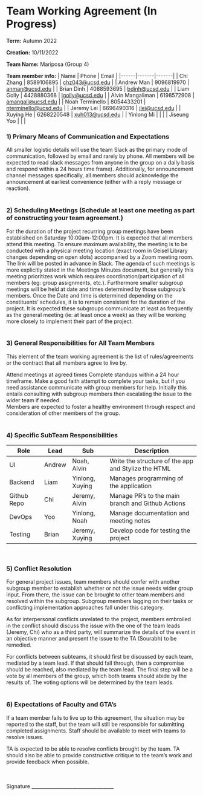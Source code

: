 # Team Working Agreement (In Progress)

**Term:** Autumn 2022

**Creation:** 10/11/2022

**Team Name:** Mariposa (Group 4)

**Team member info:**
| Name | Phone | Email |
|------|-------|-------|
| Chi Zhang | 8589106895 | chz043@ucsd.edu |
| Andrew Man | 9096819970 | anman@ucsd.edu |
| Brian Dinh | 4088593695 | bdinh@ucsd.edu |
| Liam Golly | 4428880368 | lgolly@ucsd.edu |
| Alvin Mangaliman | 6198572908 | amangali@ucsd.edu |
| Noah Terminello | 8054433201 | nterminello@ucsd.edu |
| Jeremy Lei | 6696490316 | jlei@ucsd.edu |
| Xuying He | 6268220548 | xuh013@ucsd.edu |
| Yinlong Mi |  |  |
| Jiseung Yoo |  |  |
<br>

### 1) Primary Means of Communication and Expectations

All smaller logistic details will use the team Slack as the primary mode of communication, followed by email and rarely by phone. All members will be expected to read slack messages from anyone in the group on a daily basis and respond within a 24 hours time frame). Additionally, for announcement channel messages specifically, all members should acknowledge the announcement at earliest convenience (either with a reply message or reaction).
<br><br>

### 2) Scheduling Meetings (Schedule at least one meeting as part of constructing your team agreement.)

For the duration of the project recurring group meetings have been established on Saturday 10:00am-12:00pm. It is expected that all members attend this meeting. To ensure maximum availability, the meeting is to be conducted with a physical meeting location (exact room in Geisel Library changes depending on open slots) accompanied by a Zoom meeting room. The link will be posted in advance in Slack. The agenda of such meetings is more explicitly stated in the Meetings Minutes document, but generally this meeting prioritizes work which requires coordination/participation of all members (eg: group assignments, etc.).
Furthermore smaller subgroup meetings will be held at date and times determined by those subgroup’s members. Once the Date and time is determined depending on the constituents’ schedules, it is to remain consistent for the duration of the project. It is expected these subgroups communicate at least as frequently as the general meeting (ie: at least once a week) as they will be working more closely to implement their part of the project.
<br><br>

### 3) General Responsibilities for All Team Members

This element of the team working agreement is the list of rules/agreements or the contract that all members agree to live by.

Attend meetings at agreed times 
Complete standups within a 24 hour timeframe. 
Make a good faith attempt to complete your tasks, but if you need assistance communicate with group members for help. Initially this entails consulting with subgroup members then escalating the issue to the wider team if needed.  
Members are expected to foster a healthy environment through respect and consideration of other members of the group. 
<br><br>

### 4) Specific SubTeam Responsibilities

| Role | Lead | Sub | Description |
|------|------|-----|-------------|
| UI | Andrew | Noah, Alvin | Write the structure of the app and Stylize the HTML |
| Backend | Liam | Yinlong, Xuying | Manages programming of the application |
| Github Repo | Chi | Jeremy, Alvin | Manage PR’s to the main branch and Github Actions |
| DevOps | Yoo | Yinlong, Noah | Manage documentation and meeting notes |
| Testing | Brian | Jeremy, Xuying | Develop code for testing the project |
<br>

### 5) Conflict Resolution

For general project issues, team members should confer with another subgroup member to establish whether or not the issue needs wider group input. From there, the issue can be brought to other team members and resolved within the subgroup. Subgroup members lagging on their tasks or conflicting implementation approaches fall under this category.

As for interpersonal conflicts unrelated to the project, members embroiled in the conflict should discuss the issue with the one of the team leads (Jeremy, Chi) who as a third party, will summarize the details of the event in an objective manner and present the issue to the TA (Sourabh) to be remedied. 

For conflicts between subteams, it should first be discussed by each team, mediated by a team lead. If that should fall through, then a compromise should be reached, also mediated by the team lead. The final step will be a vote by all members of the group, which both teams should abide by the results of. The voting options will be determined by the team leads.
<br><br>

### 6) Expectations of Faculty and GTA’s

If a team member fails to live up to this agreement, the situation may be reported to the staff, but the team will still be responsible for submitting completed assignments. Staff should be available to meet with teams to resolve issues.

TA is expected to be able to resolve conflicts brought by the team. TA should also be able to provide constructive critique to the team’s work and provide feedback when possible.
<br><br><br>

Signature	__________________________________


